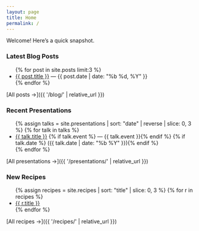 ```yaml
---
layout: page
title: Home
permalink: /
---
```


Welcome! Here’s a quick snapshot.

### Latest Blog Posts
<ul>
{% for post in site.posts limit:3 %}
  <li>
    <a href="{{ post.url | relative_url }}">{{ post.title }}</a>
    — {{ post.date | date: "%b %d, %Y" }}
  </li>
{% endfor %}
</ul>
[All posts →]({{ '/blog/' | relative_url }})

### Recent Presentations
<ul>
{% assign talks = site.presentations | sort: "date" | reverse | slice: 0, 3 %}
{% for talk in talks %}
  <li>
    <a href="{{ talk.url | relative_url }}">{{ talk.title }}</a>
    {% if talk.event %} — {{ talk.event }}{% endif %}
    {% if talk.date %} ({{ talk.date | date: "%b %Y" }}){% endif %}
  </li>
{% endfor %}
</ul>
[All presentations →]({{ '/presentations/' | relative_url }})

### New Recipes
<ul>
{% assign recipes = site.recipes | sort: "title" | slice: 0, 3 %}
{% for r in recipes %}
  <li><a href="{{ r.url | relative_url }}">{{ r.title }}</a></li>
{% endfor %}
</ul>
[All recipes →]({{ '/recipes/' | relative_url }})
